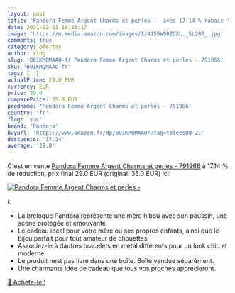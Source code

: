 ```yaml
---
layout: post
title: 'Pandora Femme Argent Charms et perles -  avec 17.14 % rabais '
date: 2021-02-21 18:21:17
image: 'https://m.media-amazon.com/images/I/4155W98ZCXL._SL200_.jpg'
comments: true
category: ofertas
author: ring
slug: 'B01KMQMAAO-fr Pandora Femme Argent Charms et perles - 791966'
sku: 'B01KMQMAAO-fr'
tags: [  ]
actualPrice: 29.0 EUR
currency: EUR
price: 29.0
comparePrice: 35.0 EUR
prodname: 'Pandora Femme Argent Charms et perles - 791966'
country: 'fr'
flag: '🇫🇷'
brand: 'Pandora'
buyurl: 'https://www.amazon.fr/dp/B01KMQMAAO/?tag=tolees0d-21'
descuento: '17.14'
average: '29.0'
---
```


C'est en vente [Pandora Femme Argent Charms et perles - 791966](https://www.amazon.fr/dp/B01KMQMAAO/?tag=tolees0d-21)  à  17.14 % de réduction, prix final  29.0 EUR (original: 35.0 EUR) ici:

[![Pandora Femme Argent Charms et perles - ](https://m.media-amazon.com/images/I/4155W98ZCXL._SL200_.jpg)](https://www.amazon.fr/dp/B01KMQMAAO/?tag=tolees0d-21)

ℹ️:

- La breloque Pandora représente une mère hibou avec son poussin, une scène protégée et émouvante
- Le cadeau idéal pour votre mère ou ses propres enfants, ainsi que le bijou parfait pour tout amateur de chouettes
- Associez-le à dautres bracelets en métal différents pour un look chic et moderne
- Le produit nest pas livré dans une boîte. Boîte vendue séparément.
- Une charmante idée de cadeau que tous vos proches apprécieront.

[🛒 Achète-le!!](https://www.amazon.fr/dp/B01KMQMAAO/?tag=tolees0d-21)
